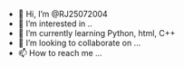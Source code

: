 - 👋 Hi, I’m @RJ25072004
- 👀 I’m interested in ..
- 🌱 I’m currently learning Python, html, C++
- 💞️ I’m looking to collaborate on ...
- 📫 How to reach me ...

<!---
RJ25072004/RJ25072004 is a ✨ special ✨ repository because its `README.md` (this file) appears on your GitHub profile.
You can click the Preview link to take a look at your changes.
--->
